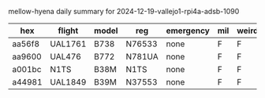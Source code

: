 mellow-hyena daily summary for 2024-12-19-vallejo1-rpi4a-adsb-1090

|hex|flight|model|reg|emergency|mil|weirdo|
|--|--|--|--|--|--|--|
|aa56f8|UAL1761|B738|N76533|none|F|F|
|aa9600|UAL476|B772|N781UA|none|F|F|
|a001bc|N1TS|B38M|N1TS|none|F|F|
|a44981|UAL1849|B39M|N37553|none|F|F|
